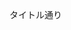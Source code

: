 <!--
title:   BlitzとReactAdminを組み合わせたらめちゃくちゃはかどった話
tags:    Blitz,React
id:      2bac5506b53792f3d259
private: true
-->


タイトル通り